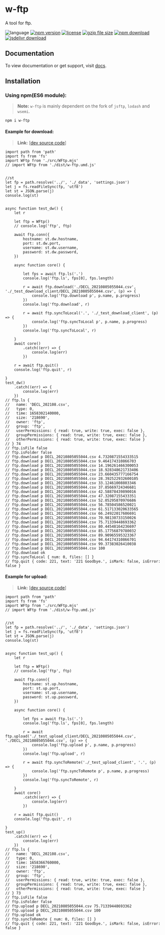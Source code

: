 # w-ftp
A tool for ftp.

![language](https://img.shields.io/badge/language-JavaScript-orange.svg) 
[![npm version](http://img.shields.io/npm/v/w-ftp.svg?style=flat)](https://npmjs.org/package/w-ftp) 
[![license](https://img.shields.io/npm/l/w-ftp.svg?style=flat)](https://npmjs.org/package/w-ftp) 
[![gzip file size](http://img.badgesize.io/yuda-lyu/w-ftp/master/dist/w-ftp.umd.js.svg?compression=gzip)](https://github.com/yuda-lyu/w-ftp)
[![npm download](https://img.shields.io/npm/dt/w-ftp.svg)](https://npmjs.org/package/w-ftp) 
[![jsdelivr download](https://img.shields.io/jsdelivr/npm/hm/w-ftp.svg)](https://www.jsdelivr.com/package/npm/w-ftp)

## Documentation
To view documentation or get support, visit [docs](https://yuda-lyu.github.io/w-ftp/global.htm).

## Installation
### Using npm(ES6 module):
> **Note:** `w-ftp` is mainly dependent on the fork of `jsftp`, `lodash` and `wsemi`.

```alias
npm i w-ftp
```

#### Example for download:
> **Link:** [[dev source code](https://github.com/yuda-lyu/w-ftp/blob/master/g-download.mjs)]
```alias
import path from 'path'
import fs from 'fs'
import WFtp from './src/WFtp.mjs'
// import WFtp from './dist/w-ftp.umd.js'


//st
let fp = path.resolve('../', './_data', 'settings.json')
let j = fs.readFileSync(fp, 'utf8')
let st = JSON.parse(j)
console.log(st)


async function test_dw() {
    let r

    let ftp = WFtp()
    // console.log('ftp', ftp)

    await ftp.conn({
        hostname: st.dw.hostname,
        port: st.dw.port,
        username: st.dw.username,
        password: st.dw.password,
    })

    async function core() {

        let fps = await ftp.ls('.')
        console.log('ftp.ls', fps[0], fps.length)

        r = await ftp.download('./DECL_20210805055044.csv', './_test_download_client/DECL_20210805055044.csv', (p) => {
            console.log('ftp.download p', p.name, p.progress)
        })
        console.log('ftp.download', r)

        r = await ftp.syncToLocal('.', './_test_download_client', (p) => {
            console.log('ftp.syncToLocal p', p.name, p.progress)
        })
        console.log('ftp.syncToLocal', r)

    }
    await core()
        .catch((err) => {
            console.log(err)
        })

    r = await ftp.quit()
    console.log('ftp.quit', r)

}
test_dw()
    .catch((err) => {
        console.log(err)
    })
// ftp.ls {
//   name: 'DECL_202108.csv',
//   type: 0,
//   time: 1658302140000,
//   size: '218690',
//   owner: 'ftp',
//   group: 'ftp',
//   userPermissions: { read: true, write: true, exec: false },
//   groupPermissions: { read: true, write: true, exec: false },
//   otherPermissions: { read: true, write: true, exec: false }
// } 74
// ftp.isFile false
// ftp.isFolder false
// ftp.download p DECL_20210805055044.csv 4.7320871554333515
// ftp.download p DECL_20210805055044.csv 9.464174310866703
// ftp.download p DECL_20210805055044.csv 14.196261466300053
// ftp.download p DECL_20210805055044.csv 18.928348621733406
// ftp.download p DECL_20210805055044.csv 23.660435777166754
// ftp.download p DECL_20210805055044.csv 28.392522932600105
// ftp.download p DECL_20210805055044.csv 33.12461008803346
// ftp.download p DECL_20210805055044.csv 37.85669724346681
// ftp.download p DECL_20210805055044.csv 42.58878439890016
// ftp.download p DECL_20210805055044.csv 47.32087155433351
// ftp.download p DECL_20210805055044.csv 52.05295870976686
// ftp.download p DECL_20210805055044.csv 56.78504586520021
// ftp.download p DECL_20210805055044.csv 61.517133020633565
// ftp.download p DECL_20210805055044.csv 66.24922017606691
// ftp.download p DECL_20210805055044.csv 70.98130733150026
// ftp.download p DECL_20210805055044.csv 75.71339448693362
// ftp.download p DECL_20210805055044.csv 80.44548164236697
// ftp.download p DECL_20210805055044.csv 85.17756879780032
// ftp.download p DECL_20210805055044.csv 89.90965595323367
// ftp.download p DECL_20210805055044.csv 94.64174310866701
// ftp.download p DECL_20210805055044.csv 99.37383026410038
// ftp.download p DECL_20210805055044.csv 100
// ftp.download ok
// ftp.syncToLocal { num: 0, files: [] }
// ftp.quit { code: 221, text: '221 Goodbye.', isMark: false, isError: false }

```

#### Example for upload:
> **Link:** [[dev source code](https://github.com/yuda-lyu/w-ftp/blob/master/g-upload.mjs)]
```alias
import path from 'path'
import fs from 'fs'
import WFtp from './src/WFtp.mjs'
// import WFtp from './dist/w-ftp.umd.js'


//st
let fp = path.resolve('../', './_data', 'settings.json')
let j = fs.readFileSync(fp, 'utf8')
let st = JSON.parse(j)
console.log(st)


async function test_up() {
    let r

    let ftp = WFtp()
    // console.log('ftp', ftp)

    await ftp.conn({
        hostname: st.up.hostname,
        port: st.up.port,
        username: st.up.username,
        password: st.up.password,
    })

    async function core() {

        let fps = await ftp.ls('.')
        console.log('ftp.ls', fps[0], fps.length)

        r = await ftp.upload('./_test_upload_client/DECL_20210805055044.csv', './DECL_20210805055044.csv', (p) => {
            console.log('ftp.upload p', p.name, p.progress)
        })
        console.log('ftp.upload', r)

        r = await ftp.syncToRemote('./_test_upload_client', '.', (p) => {
            console.log('ftp.syncToRemote p', p.name, p.progress)
        })
        console.log('ftp.syncToRemote', r)

    }
    await core()
        .catch((err) => {
            console.log(err)
        })

    r = await ftp.quit()
    console.log('ftp.quit', r)

}
test_up()
    .catch((err) => {
        console.log(err)
    })
// ftp.ls {
//   name: 'DECL_202108.csv',
//   type: 0,
//   time: 1658366760000,
//   size: '218690',
//   owner: 'ftp',
//   group: 'ftp',
//   userPermissions: { read: true, write: true, exec: false },
//   groupPermissions: { read: true, write: true, exec: false },
//   otherPermissions: { read: true, write: true, exec: false }
// } 73
// ftp.isFile false
// ftp.isFolder false
// ftp.upload p DECL_20210805055044.csv 75.71339448693362
// ftp.upload p DECL_20210805055044.csv 100
// ftp.upload ok
// ftp.syncToRemote { num: 0, files: [] }
// ftp.quit { code: 221, text: '221 Goodbye.', isMark: false, isError: false }

```
